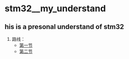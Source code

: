 # stm32__my_understand
## his is a presonal understand of stm32
1. 路线：
    - [第一节](https://github.com/littleBLACKsir/stm32__my_understand/blob/master/what%20is%20stm32.md)
    - [第二节](https://github.com/littleBLACKsir/stm32__my_understand/blob/master/%E5%85%B3%E4%BA%8Estm32%E7%9A%84%E5%AD%A6%E4%B9%A0%E8%B7%AF%E7%BA%BF%E5%8F%8A%E8%A7%84%E5%88%92.md)

